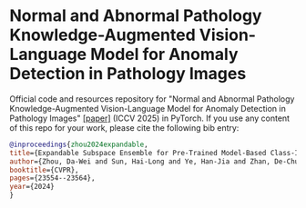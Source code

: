 # Normal and Abnormal Pathology Knowledge-Augmented Vision-Language Model for Anomaly Detection in Pathology Images

Official code and resources repository for "Normal and Abnormal Pathology Knowledge-Augmented Vision-Language Model for Anomaly Detection in Pathology Images" [\[paper\]](https://arxiv.org/abs/2508.15256) (ICCV 2025) in PyTorch. If you use any content of this repo for your work, please cite the following bib entry:

```bibtex
@inproceedings{zhou2024expandable,
title={Expandable Subspace Ensemble for Pre-Trained Model-Based Class-Incremental Learning},
author={Zhou, Da-Wei and Sun, Hai-Long and Ye, Han-Jia and Zhan, De-Chuan},
booktitle={CVPR},
pages={23554--23564},
year={2024}
}
```

